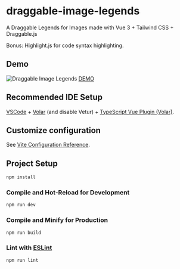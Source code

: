 # draggable-image-legends

A Draggable Legends for Images made with Vue 3 + Tailwind CSS + Draggable.js

Bonus: Highlight.js for code syntax highlighting.

## Demo

![Draggable Image Legends](https://github.com/Uhliber/draggable-image-legends/assets/75675306/2cd7fcda-d2e4-4c63-a3ec-561ae324545a)
[DEMO](https://uhliber.github.io/draggable-image-legends/)

## Recommended IDE Setup

[VSCode](https://code.visualstudio.com/) + [Volar](https://marketplace.visualstudio.com/items?itemName=Vue.volar) (and disable Vetur) + [TypeScript Vue Plugin (Volar)](https://marketplace.visualstudio.com/items?itemName=Vue.vscode-typescript-vue-plugin).

## Customize configuration

See [Vite Configuration Reference](https://vitejs.dev/config/).

## Project Setup

```sh
npm install
```

### Compile and Hot-Reload for Development

```sh
npm run dev
```

### Compile and Minify for Production

```sh
npm run build
```

### Lint with [ESLint](https://eslint.org/)

```sh
npm run lint
```
